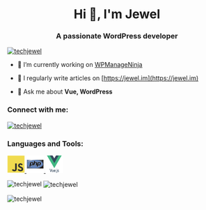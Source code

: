 <h1 align="center">Hi 👋, I'm Jewel</h1>
<h3 align="center">A passionate WordPress developer</h3>

<p align="left"> <a href="https://twitter.com/techjewel" target="blank"><img src="https://img.shields.io/twitter/follow/techjewel?logo=twitter&style=for-the-badge" alt="techjewel" /></a> </p>

- 🔭 I’m currently working on [WPManageNinja](https://wpmanageninja.com)

- 📝 I regularly write articles on [https://jewel.im](https://jewel.im)

- 💬 Ask me about **Vue, WordPress**

<h3 align="left">Connect with me:</h3>
<p align="left">
<a href="https://twitter.com/techjewel" target="blank"><img align="center" src="https://raw.githubusercontent.com/rahuldkjain/github-profile-readme-generator/master/src/images/icons/Social/twitter.svg" alt="techjewel" height="30" width="40" /></a>
</p>

<h3 align="left">Languages and Tools:</h3>
<p align="left"> <a href="https://developer.mozilla.org/en-US/docs/Web/JavaScript" target="_blank" rel="noreferrer"> <img src="https://raw.githubusercontent.com/devicons/devicon/master/icons/javascript/javascript-original.svg" alt="javascript" width="40" height="40"/> </a> <a href="https://www.php.net" target="_blank" rel="noreferrer"> <img src="https://raw.githubusercontent.com/devicons/devicon/master/icons/php/php-original.svg" alt="php" width="40" height="40"/> </a> <a href="https://vuejs.org/" target="_blank" rel="noreferrer"> <img src="https://raw.githubusercontent.com/devicons/devicon/master/icons/vuejs/vuejs-original-wordmark.svg" alt="vuejs" width="40" height="40"/> </a> </p>

<p><img align="left" src="https://github-readme-stats.vercel.app/api/top-langs?username=techjewel&show_icons=true&locale=en&layout=compact" alt="techjewel" /></p>

<p>&nbsp;<img align="center" src="https://github-readme-stats.vercel.app/api?username=techjewel&show_icons=true&locale=en" alt="techjewel" /></p>

<p><img align="center" src="https://github-readme-streak-stats.herokuapp.com/?user=techjewel&" alt="techjewel" /></p>
